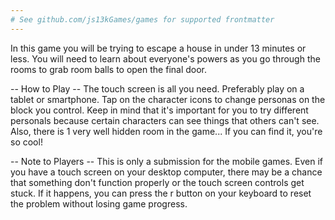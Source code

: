 ```yaml
---
# See github.com/js13kGames/games for supported frontmatter
---
```

In this game you will be trying to escape a house in under 13 minutes or less. You will need to learn about everyone's powers as you go through the rooms to grab room balls to open the final door.

-- How to Play --
The touch screen is all you need. Preferably play on a tablet or smartphone. Tap on the character icons to change personas on the block you control. Keep in mind that it's important for you to try different personals because certain characters can see things that others can't see. Also, there is 1 very well hidden room in the game... If you can find it, you're so cool!

-- Note to Players --
This is only a submission for the mobile games. Even if you have a touch screen on your desktop computer, there may be a chance that something don't function properly or the touch screen controls get stuck. If it happens, you can press the r button on your keyboard to reset the problem without losing game progress.